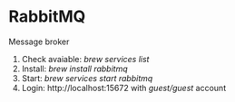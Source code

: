 # RabbitMQ

Message broker

1. Check avaiable: _brew services list_
2. Install: _brew install rabbitmq_
3. Start: _brew services start rabbitmq_
4. Login: http://localhost:15672 with _guest/guest_ account